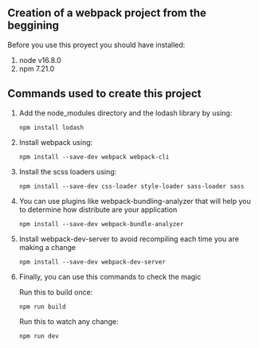 ## Creation of a webpack project from the beggining

Before you use this proyect you should have installed:

1. node v16.8.0
2. npm 7.21.0

## Commands used to create this project

1. Add the node_modules directory and the lodash library by using: 

    `npm install lodash`

2. Install webpack using:

    `npm install --save-dev webpack webpack-cli`

3. Install the scss loaders using:

    `npm install --save-dev css-loader style-loader sass-loader sass`

4. You can use plugins like webpack-bundling-analyzer that will help you to determine how distribute are your application

    `npm install --save-dev webpack-bundle-analyzer`

5. Install webpack-dev-server to avoid recompiling each time you are making a change

    `npm install --save-dev webpack-dev-server`

6. Finally, you can use this commands to check the magic

    Run this to build once:

    `npm run build`

    Run this to watch any change:

    `npm run dev`
